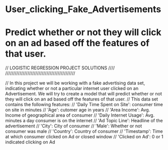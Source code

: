 # User_clicking_Fake_Advertisements
#  Predict whether or not they will click on an ad based off the features of that user.

// LOGISTIC REGRESSION PROJECT SOLUTIONS ////
////////////////////////////////////////////

//  In this project we will be working with a fake advertising data set, indicating whether or not a particular internet user clicked on an Advertisement. We will try to create a model that will predict whether or not they will click on an ad based off the features of that user.
//  This data set contains the following features:
//    'Daily Time Spent on Site': consumer time on site in minutes
//    'Age': cutomer age in years
//    'Area Income': Avg. Income of geographical area of consumer
//    'Daily Internet Usage': Avg. minutes a day consumer is on the internet
//    'Ad Topic Line': Headline of the advertisement
//    'City': City of consumer
//    'Male': Whether or not consumer was male
//    'Country': Country of consumer
//    'Timestamp': Time at which consumer clicked on Ad or closed window
//    'Clicked on Ad': 0 or 1 indicated clicking on Ad
